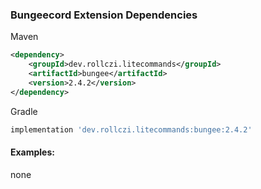 ### Bungeecord Extension Dependencies
Maven
```xml
<dependency>
    <groupId>dev.rollczi.litecommands</groupId>
    <artifactId>bungee</artifactId>
    <version>2.4.2</version>
</dependency>
```
Gradle
```groovy
implementation 'dev.rollczi.litecommands:bungee:2.4.2'
```

#### Examples:
none